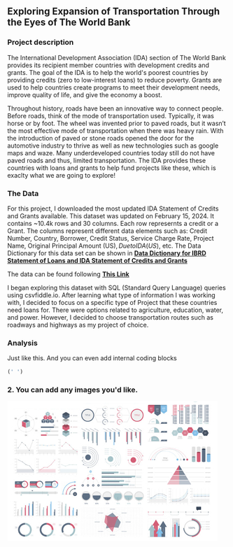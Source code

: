 ## Exploring Expansion of Transportation Through the Eyes of The World Bank

### Project description
The International Development Association (IDA) section of The World Bank provides its recipient member countries with development credits and grants. The goal of the IDA is to help the world's poorest countries by providing credits (zero to low-interest loans) to reduce poverty. Grants are used to help countries create programs to meet their development needs, improve quality of life, and give the economy a boost. 

Throughout history, roads have been an innovative way to connect people. Before roads, think of the mode of transportation used. Typically, it was horse or by foot. The wheel was invented prior to paved roads, but it wasn’t the most effective mode of transportation when there was heavy rain. With the introduction of paved or stone roads opened the door for the automotive industry to thrive as well as new technologies such as google maps and waze. Many underdeveloped countries today still do not have paved roads and thus, limited transportation. The IDA provides these countries with loans and grants to help fund projects like these, which is exaclty what we are going to explore!

### The Data
For this project, I downloaded the most updated IDA Statement of Credits and Grants available. This dataset was updated on February 15, 2024. It contains ~10.4k rows and 30 columns. Each row represernts a credit or a Grant. The columns represent different data elements such as: Credit Number, Country, Borrower, Credit Status, Service Charge Rate, Project Name, Original Principal Amount (US$), Due to IDA (US$), etc. The Data Dictionary for this data set can be shown in [**Data Dictionary for IBRD Statement of Loans and IDA Statement of Credits and Grants**](https://finances.worldbank.org/api/assets/FF2A5DB3-BBD2-444D-ADA8-90DF4A166980?download=true)

The data can be found following [**This Link**](https://finances.worldbank.org/Loans-and-Credits/IDA-Statement-of-Credits-and-Grants-Latest-Availab/ebmi-69yj/about_data)

I began exploring this dataset with SQL (Standard Query Language) queries using csvfiddle.io. After learning what type of information I was working with, I decided to focus on a specific type of Project that these countries need loans for. There were options related to agriculture, education, water, and power. However, I decided to choose transportation routes such as roadways and highways as my project of choice. 

### Analysis

Just like this. And you can even add internal coding blocks

```sql
(' ')
```

### 2. You can add any images you'd like. 

<img src="images/dummy_thumbnail.jpg?raw=true"/>


